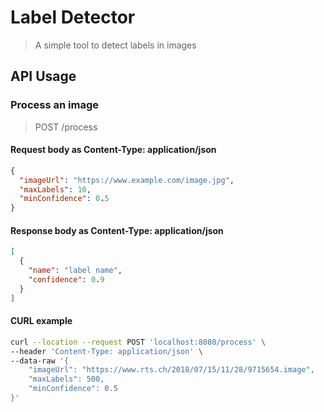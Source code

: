 # Label Detector
> A simple tool to detect labels in images

## API Usage

### Process an image
> POST /process

#### Request body as Content-Type: application/json
```json
{
  "imageUrl": "https://www.example.com/image.jpg",
  "maxLabels": 10,
  "minConfidence": 0.5
}
```

#### Response body as Content-Type: application/json
```json
[
  {
    "name": "label name",
    "confidence": 0.9
  }
]
```

#### CURL example
```bash
curl --location --request POST 'localhost:8080/process' \
--header 'Content-Type: application/json' \
--data-raw '{
    "imageUrl": "https://www.rts.ch/2018/07/15/11/28/9715654.image",
    "maxLabels": 500,
    "minConfidence": 0.5
}'
```
